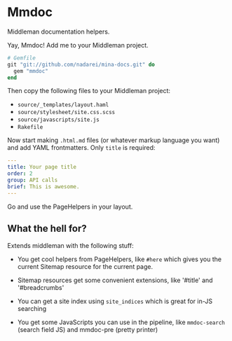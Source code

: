 Mmdoc
=====

Middleman documentation helpers.

Yay, Mmdoc! Add me to your Middleman project.

``` ruby
# Gemfile
git "git://github.com/nadarei/mina-docs.git" do
  gem "mmdoc"
end
```

Then copy the following files to your Middleman project:

 * `source/_templates/layout.haml`
 * `source/stylesheet/site.css.scss`
 * `source/javascripts/site.js`
 * `Rakefile`

Now start making `.html.md` files (or whatever markup language you want) and add
YAML frontmatters. Only `title` is required:

``` yaml
---
title: Your page title
order: 2
group: API calls
brief: This is awesome.
---
```

Go and use the PageHelpers in your layout.

What the hell for?
------------------

Extends middleman with the following stuff:

 * You get cool helpers from PageHelpers, like `#here` which gives you the
 current Sitemap resource for the current page.

 * Sitemap resources get some convenient extensions, like '#title' and
 '#breadcrumbs'

 * You can get a site index using `site_indices` which is great for in-JS 
 searching

 * You get some JavaScripts you can use in the pipeline, like `mmdoc-search`
(search field JS) and mmdoc-pre (pretty printer)

